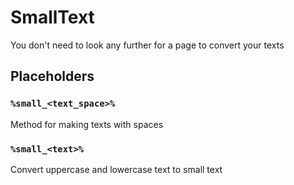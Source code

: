# SmallText
You don't need to look any further for a page to convert your texts

## Placeholders

### `%small_<text_space>%`
Method for making texts with spaces

### `%small_<text>%`
Convert uppercase and lowercase text to small text
